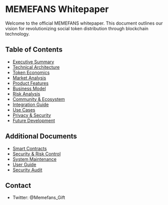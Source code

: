 # MEMEFANS Whitepaper

Welcome to the official MEMEFANS whitepaper. This document outlines our vision for revolutionizing social token distribution through blockchain technology.

## Table of Contents

* [Executive Summary](whitepaper/executive-summary.md)
* [Technical Architecture](whitepaper/technical-architecture.md)
* [Token Economics](whitepaper/token-economics.md)
* [Market Analysis](whitepaper/market-analysis.md)
* [Product Features](whitepaper/product-features.md)
* [Business Model](whitepaper/business-model.md)
* [Risk Analysis](whitepaper/risk-analysis.md)
* [Community & Ecosystem](whitepaper/community-ecosystem.md)
* [Integration Guide](whitepaper/integration-guide.md)
* [Use Cases](whitepaper/use-cases.md)
* [Privacy & Security](whitepaper/privacy-security.md)
* [Future Development](whitepaper/future-development.md)

## Additional Documents

* [Smart Contracts](whitepaper/smart-contracts.md)
* [Security & Risk Control](whitepaper/security-risk-control.md)
* [System Maintenance](whitepaper/system-maintenance.md)
* [User Guide](whitepaper/user-guide.md)
* [Security Audit](whitepaper/security-audit.md)

## Contact

* Twitter: @Memefans_Gift
